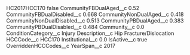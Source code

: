 <?xml version="1.0" encoding="UTF-8"?>
<CustomMetadata xmlns="http://soap.sforce.com/2006/04/metadata" xmlns:xsi="http://www.w3.org/2001/XMLSchema-instance" xmlns:xsd="http://www.w3.org/2001/XMLSchema">
    <label>HC2017HCC170</label>
    <protected>false</protected>
    <values>
        <field>CommunityFBDualAged__c</field>
        <value xsi:type="xsd:double">0.52</value>
    </values>
    <values>
        <field>CommunityFBDualDisabled__c</field>
        <value xsi:type="xsd:double">0.668</value>
    </values>
    <values>
        <field>CommunityNonDualAged__c</field>
        <value xsi:type="xsd:double">0.418</value>
    </values>
    <values>
        <field>CommunityNonDualDisabled__c</field>
        <value xsi:type="xsd:double">0.513</value>
    </values>
    <values>
        <field>CommunityPBDualAged__c</field>
        <value xsi:type="xsd:double">0.383</value>
    </values>
    <values>
        <field>CommunityPBDualDisabled__c</field>
        <value xsi:type="xsd:double">0.484</value>
    </values>
    <values>
        <field>Community__c</field>
        <value xsi:type="xsd:double">0.0</value>
    </values>
    <values>
        <field>ConditionCategory__c</field>
        <value xsi:type="xsd:string">Injury</value>
    </values>
    <values>
        <field>Description__c</field>
        <value xsi:type="xsd:string">Hip Fracture/Dislocation</value>
    </values>
    <values>
        <field>HCCCode__c</field>
        <value xsi:type="xsd:string">HCC170</value>
    </values>
    <values>
        <field>Institutional__c</field>
        <value xsi:type="xsd:double">0.0</value>
    </values>
    <values>
        <field>IsActive__c</field>
        <value xsi:type="xsd:boolean">true</value>
    </values>
    <values>
        <field>OverriddenHCCCodes__c</field>
        <value xsi:nil="true"/>
    </values>
    <values>
        <field>YearSpan__c</field>
        <value xsi:type="xsd:string">2017</value>
    </values>
</CustomMetadata>

